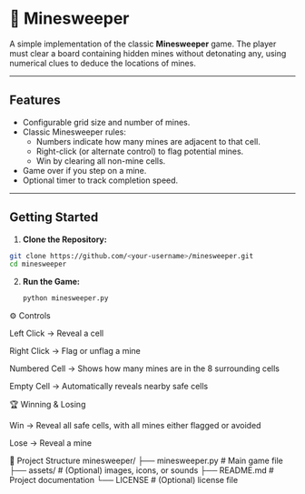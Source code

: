 # 🧩 Minesweeper

A simple implementation of the classic **Minesweeper** game. The player must clear a board containing hidden mines without detonating any, using numerical clues to deduce the locations of mines.

---

## Features
- Configurable grid size and number of mines.
- Classic Minesweeper rules:
  - Numbers indicate how many mines are adjacent to that cell.
  - Right-click (or alternate control) to flag potential mines.
  - Win by clearing all non-mine cells.
- Game over if you step on a mine.
- Optional timer to track completion speed.

---

## Getting Started

1. **Clone the Repository:**
```bash
git clone https://github.com/<your-username>/minesweeper.git
cd minesweeper
```
2. **Run the Game:**
   ```bash
   python minesweeper.py
   ```
⚙️ Controls

Left Click → Reveal a cell

Right Click → Flag or unflag a mine

Numbered Cell → Shows how many mines are in the 8 surrounding cells

Empty Cell → Automatically reveals nearby safe cells

🏆 Winning & Losing

Win → Reveal all safe cells, with all mines either flagged or avoided

Lose → Reveal a mine

📂 Project Structure
minesweeper/
├── minesweeper.py   # Main game file
├── assets/          # (Optional) images, icons, or sounds
├── README.md        # Project documentation
└── LICENSE          # (Optional) license file


